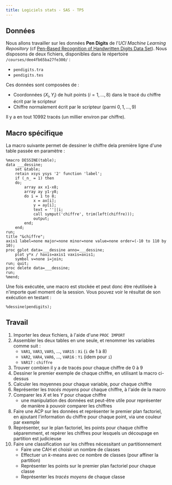 ```yaml
---
title: Logiciels stats - SAS - TP5
---
```


## Données

Nous allons travailler sur les données **Pen Digits** de l'*UCI Machine Learning Repository* (cf [Pen-Based Recognition of Handwritten Digits Data Set](https://archive.ics.uci.edu/ml/datasets/Pen-Based+Recognition+of+Handwritten+Digits)). Nous disposons de deux fichiers, disponibles dans le répertoire `/courses/dee4fb65ba27fe300/` :

- `pendigits.tra`
- `pendigits.tes`

Ces données sont composées de :

-  Coordonnées $(X_i,Y_i)$ de huit points ($i=1,\ldots,8$) dans le tracé du chiffre écrit par le scripteur
-  Chiffre normalement écrit par le scripteur (parmi $0, 1, \ldots, 9$)

Il y a en tout 10992 tracés (un millier environ par chiffre).

## Macro spécifique

La macro suivante permet de dessiner le chiffre dela première ligne d'une table passée en paramètre :

```sas
%macro DESSINE(table);
data ___dessine;
	set &table;
	retain xsys ysys '2' function 'label'; 
	if (_n_ = 1) then 
	do;
		array ax x1-x8; 
		array ay y1-y8; 
		do i = 1 to 8; 
			x = ax[i]; 
			y = ay[i];	
			text = ''||i; 
			call symput('chiffre', trim(left(chiffre)));
			output; 
		end;
	end;
run;
title "&chiffre";
axis1 label=none major=none minor=none value=none order=(-10 to 110 by 10);
proc gplot data=___dessine anno=___dessine; 
	plot y*x / haxis=axis1 vaxis=axis1;
	symbol v=none i=join;
run; quit;
proc delete data=___dessine;
run;
%mend;
```

Une fois exécutée, une macro est stockée et peut donc être réutilisée à n'importe quel moment de la session. Vous pouvez voir le résultat de son exécution en testant :

```sas
%dessine(pendigits);
```

## Travail

1. Importer les deux fichiers, à l'aide d'une `PROC IMPORT`
2. Assembler les deux tables en une seule, et renommer les variables comme suit :
	- `VAR1`, `VAR3`, `VAR5`, ..., `VAR15` : `Xi` (`i` de 1 à 8)
	- `VAR2`, `VAR4`, `VAR6`, ..., `VAR16` : `Yi` (idem pour `i`)
	- `VAR17` : `chiffre`
3. Trouver combien il y a de tracés pour chaque chiffre de $0$ à $9$
4. Dessiner le premier exemple de chaque chiffre, en utilisant la macro ci-dessus
5. Calculer les moyennes pour chaque variable, pour chaque chiffre
6. Représenter les *tracés moyens* pour chaque chiffre, à l'aide de la macro
7. Comparer les $X$ et les $Y$ pour chaque chiffre
	- une manipulation des données est peut-être utile pour représenter de manière à pouvoir comparer les chiffres
8. Faire une ACP sur les données et représenter le premier plan factoriel, en ajoutant l'information du chiffre pour chaque point, via une couleur par exemple
9. Représenter, sur le plan factoriel, les points pour chaque chiffre séparemment, et repèrer les chiffres pour lesquels un découpage en partition est judicieuse
10. Faire une classification sur les chiffres nécessitant un partitionnement
	- Faire une CAH et choisir un nombre de classes 
	- Effectuer un $k$-means avec ce nombre de classes (pour affiner la partition)
	- Représenter les points sur le premier plan factoriel pour chaque classe
	- Représenter les *tracés moyens* de chaque classe
